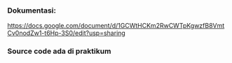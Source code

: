 ### Dokumentasi:
https://docs.google.com/document/d/1GCWtHCKm2RwCWTpKgwzfB8VmtCv0nodZw1-t6Hp-3S0/edit?usp=sharing

### Source code ada di praktikum
